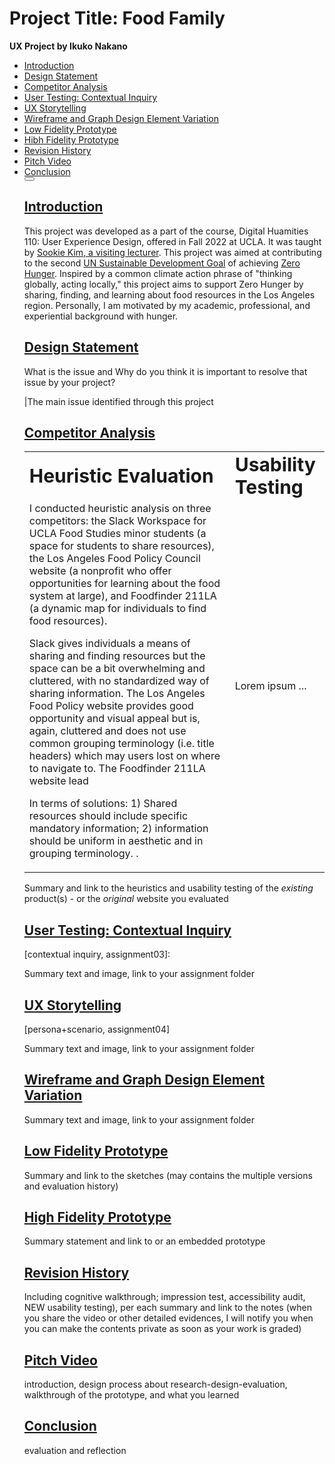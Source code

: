    <head>
   <!-- Bootstrap CSS -->
    <link href="https://cdn.jsdelivr.net/npm/bootstrap@5.1.3/dist/css/bootstrap.min.css" rel="stylesheet" integrity="sha384-1BmE4kWBq78iYhFldvKuhfTAU6auU8tT94WrHftjDbrCEXSU1oBoqyl2QvZ6jIW3" crossorigin="anonymous">
</head>

# Project Title: Food Family

**UX Project by Ikuko Nakano**

<ul class="nav nav-tabs">
  <li role="presentation" class="active"><a href="#introduction">Introduction</a></li>
  <li role="presentation"><a href="#design-statement">Design Statement</a></li>
  <li role="presentation"><a href="#competitor-analysis">Competitor Analysis</a></li>
  <li role="presentation"><a href="#user-testing">User Testing: Contextual Inquiry</a></li>
  <li role="presentation"><a href="#ux-storytelling">UX Storytelling</a></li>
  <li role="presentation"><a href="#wireframe">Wireframe and Graph Design Element Variation</a></li>
  <li role="presentation"><a href="#low-fidelity-prototype">Low Fidelity Prototype</a></li>
  <li role="presentation"><a href="#high-fidelity-prototype">Hibh Fidelity Prototype</a></li>
  <li role="presentation"><a href="#revision-history">Revision History</a></li>
  <li role="presentation"><a href="#pitch-video">Pitch Video</a></li>
  <li role="presentation"><a href="#conclusion">Conclusion</a></li>

</div>
<button type="button" class="btn btn-default" aria-label="Right Align">
  <span class="glyphicon glyphicon-envelope" aria-hidden="true"></span>
</button>

<a href="#introduction">  <h2 class="lead">Introduction</h2> </a>
This project was developed as a part of the course, Digital Huamities 110: User Experience Design, offered in Fall 2022 at UCLA. It was taught by [Sookie Kim, a visiting lecturer](https://dh.ucla.edu/faculty/). This project was aimed at contributing to the second [UN Sustainable Development Goal](https://sdgs.un.org/goals) of achieving [Zero Hunger](https://sdgs.un.org/goals/goal2). Inspired by a common climate action phrase of "thinking globally, acting locally," this project aims to support Zero Hunger by sharing, finding, and learning about food resources in the Los Angeles region. Personally, I am motivated by my academic, professional, and experiential background with hunger.

<a href="#design-statement"> <h2 class="lead">Design Statement</h2> </a>

What is the issue and Why do you think it is important to resolve that issue by your project? 

|The main issue identified through this project 

<a href="#competitor-analysis"> <h2 class="lead">Competitor Analysis</h2> </a>

<table border="0">
 <tr>
    <td><b style="font-size:30px">Heuristic Evaluation</b></td>
    <td><b style="font-size:30px">Usability Testing</b></td>
 </tr>
 <tr>
    <td>I conducted heuristic analysis on three competitors: the Slack Workspace for UCLA Food Studies minor students (a space for students to share resources), the Los Angeles Food Policy Council website (a nonprofit who offer opportunities for learning about the food system at large), and Foodfinder 211LA (a dynamic map for individuals to find food resources).

Slack gives individuals a means of sharing and finding resources but the space can be a bit overwhelming and cluttered, with no standardized way of sharing information. The Los Angeles Food Policy website provides good opportunity and visual appeal but is, again, cluttered and does not use common grouping terminology (i.e. title headers) which may users lost on where to navigate to. The Foodfinder 211LA website lead

In terms of solutions: 1) Shared resources should include specific mandatory information; 2) information should be uniform in aesthetic and in grouping terminology.
.</td>
    <td>Lorem ipsum ...</td>
 </tr>
</table>

Summary and link to the heuristics and usability testing of the *existing* product(s) - or the *original* website you evaluated



<a href="#user-testing"> <h2 class="lead">User Testing: Contextual Inquiry</h2> </a>

[contextual inquiry, assignment03]:

Summary text and image, link to your assignment folder



<a href="#ux-storytelling"> <h2 class="lead">UX Storytelling</h2> </a>

[persona+scenario, assignment04]

Summary text and image, link to your assignment folder



<a href="#wireframe"> <h2 class="lead">Wireframe and Graph Design Element Variation</h2> </a>

Summary text and image, link to your assignment folder

<a href="#low-fidelity-prototype">  <h2 class="lead">Low Fidelity Prototype</h2>  </a>

Summary and link to the sketches (may contains the multiple versions and evaluation history)


<a href="#high-fidelity-prototype">  <h2 class="lead">High Fidelity Prototype</h2>  </a>

Summary statement and link to or an embedded prototype

<a href="#revision-history"> <h2 class="lead">Revision History</h2> </a>

Including cognitive walkthrough; impression test, accessibility audit, NEW usability testing), per each summary and link to the notes (when you share the video or other detailed evidences, I will notify you when you can make the contents private as soon as your work is graded)

<a href="#pitch-video">  <h2 class="lead">Pitch Video</h2>  </a>

introduction, design process about research-design-evaluation, walkthrough of the prototype, and what you learned  

<a href="#conclusion">  <h2 class="lead">Conclusion</h2>  </a>

evaluation and reflection

